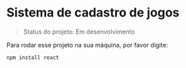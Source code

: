 # Sistema de cadastro de jogos

> Status do projeto: Em desenvolvimento

Para rodar esse projeto na sua máquina, por favor digite:

```
npm install react

```
